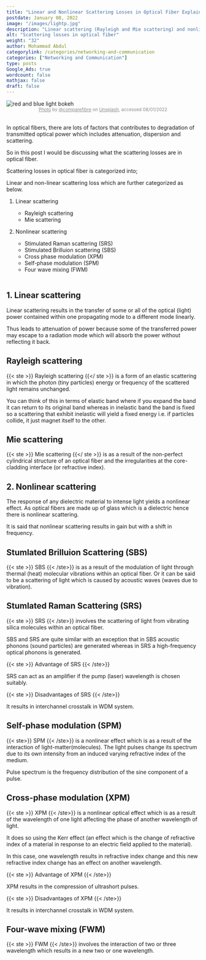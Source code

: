 ```yaml
---
title: "Linear and Nonlinear Scattering Losses in Optical Fiber Explained Simply"
postdate: January 08, 2022
image: "/images/lightp.jpg"
description: "Linear scattering (Rayleigh and Mie scattering) and nonlinear scattering (SBS, SRS, XPM, SPM and FWM) are types of scattering losses which mostly results in signal power degradation"
alt: "Scattering losses in optical fiber"
weight: "32"
author: Mohammad Abdul
categorylink: /categories/networking-and-communication
categories: ["Networking and Communication"]
type: posts
Google_Ads: true
wordcount: false
mathjax: false
draft: false
---
```


<!-- Start of Unsplash Image Embed Code - Float Left (Embed code by @BirdyOz)-->

<img src="https://images.unsplash.com/photo-1607723619497-98a79f01ba90?crop=faces,edges&amp;cs=tinysrgb&amp;fit=crop&amp;fm=jpg&amp;ixid=MnwxMjA3fDB8MXxzZWFyY2h8MTh8fG9wdGljYWwlMjBmaWJlcnN8fDB8fHx8MTY0MTY4NDQ4MA&amp;ixlib=rb-1.2.1&amp;q=60&amp;w=1200&amp;auto=format&amp;h=630&amp;mark-w=64&amp;mark-align=top,left&amp;mark-pad=50&amp;blend-mode=normal&amp;blend-alpha=10&amp;blend-w=1&amp;mark=https://images.unsplash.com/opengraph/logo.png&amp;blend=000000" class="img-responsive img-fluid img-sml" alt="red and blue light bokeh " title="red and blue light bokeh " loading="lazy">
<div  style="opacity: 0.5; display:flex; justify-content: center; align-items: center;" >
<small><a href="https://unsplash.com/photos/8xnaQKWjDrM" target="_blank">Photo</a> by <a href="https://unsplash.com/@comparefibre" target="_blank">@comparefibre</a> on <a href="https://unsplash.com" target="_blank">Unsplash</a>, accessed 08/01/2022</small>
</div>
<br>
<!-- End of Unsplash Image Embed Code -->

In optical fibers, there are lots of factors that contributes to degradation of transmitted optical power which includes attenuation, dispersion and scattering.

So in this post I would be discussing what the scattering losses are in optical fiber.

Scattering losses in optical fiber is categorized into;

Linear and non-linear scattering loss which are further categorized as below.

1.  Linear scattering

    <ul class="ul-in-post">
        <li>Rayleigh scattering</li>
        <li>Mie scattering</li>
    </ul>

2.  Nonlinear scattering

    <ul class="ul-in-post">
        <li>Stimulated Raman scattering (SRS)</li>
        <li>Stimulated Brilluion scattering (SBS)</li>
        <li>Cross phase modulation (XPM)</li>
        <li>Self-phase modulation (SPM)</li>
        <li>Four wave mixing (FWM)</li>
    </ul>
    <br>

## 1. Linear scattering

Linear scattering results in the transfer of some or all of the optical (light) power contained within one propagating mode to a different mode linearly.

Thus leads to attenuation of power because some of the transferred power may escape to a radiation mode which will absorb the power without reflecting it back.

## Rayleigh scattering

{{< ste >}} Rayleigh scattering {{</ ste >}} is a form of an elastic scattering in which the photon (tiny particles) energy or frequency of the scattered light remains unchanged.

You can think of this in terms of elastic band where if you expand the band it can return to its original band whereas in inelastic band the band is fixed so a scattering that exhibit inelastic will yield a fixed energy i.e. if particles collide, it just magnet itself to the other.

## Mie scattering

{{< ste >}} Mie scattering {{</ ste >}} is as a result of the non-perfect cylindrical structure of an optical fiber and the irregularities at the core-cladding interface (or refractive index).
<br>

## 2. Nonlinear scattering

The response of any dielectric material to intense light yields a nonlinear effect. As optical fibers are made up of glass which is a dielectric hence there is nonlinear scattering.

It is said that nonlinear scattering results in gain but with a shift in frequency.

## Stumlated Brilluion Scattering (SBS)

{{< ste >}} SBS {{< /ste>}} is as a result of the modulation of light through thermal (heat) molecular vibrations within an optical fiber.
Or it can be said to be a scattering of light which is caused by acoustic waves (waves due to vibration).

## Stumlated Raman Scattering (SRS)

{{< ste >}} SRS {{< /ste>}} involves the scattering of light from vibrating silica molecules within an optical fiber.

SBS and SRS are quite similar with an exception that in SBS acoustic phonons (sound particles) are generated whereas in SRS a high-frequency optical phonons is generated.

{{< ste >}} Advantage of SRS {{< /ste>}}
<br>

SRS can act as an amplifier if the pump (laser) wavelength is chosen suitably.

{{< ste >}} Disadvantages of SRS {{< /ste>}}
<br>

It results in interchannel crosstalk in WDM system.

## Self-phase modulation (SPM)

{{< ste>}} SPM {{< /ste>}} is a nonlinear effect which is as a result of the interaction of light-matter(molecules). The light pulses change its spectrum due to its own intensity from an induced varying refractive index of the medium.

Pulse spectrum is the frequency distribution of the sine component of a pulse.

## Cross-phase modulation (XPM)

{{< ste >}} XPM {{< /ste>}} is a nonlinear optical effect which is as a result of the wavelength of one light affecting the phase of another wavelength of light.

It does so using the Kerr effect (an effect which is the change of refractive index of a material in response to an electric field applied to the material).

In this case, one wavelength results in refractive index change and this new refractive index change has an effect on another wavelength.

{{< ste >}} Advantage of XPM {{< /ste>}}
<br>

XPM results in the compression of ultrashort pulses.

{{< ste >}} Disadvantages of XPM {{< /ste>}}
<br>

It results in interchannel crosstalk in WDM system.

## Four-wave mixing (FWM)

{{< ste >}} FWM {{< /ste>}} involves the interaction of two or three wavelength which results in a new two or one wavelength.
